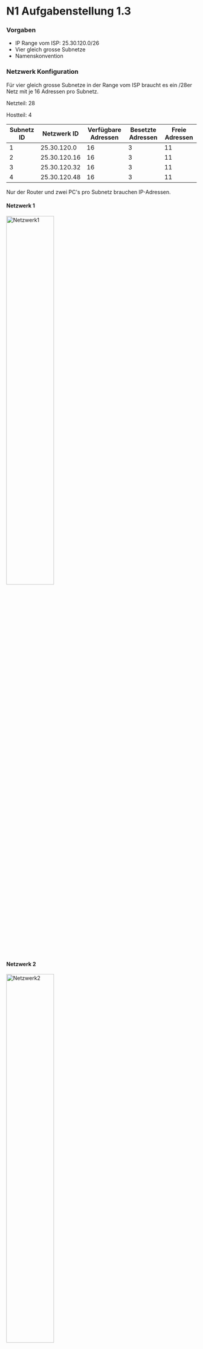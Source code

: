# N1 Aufgabenstellung 1.3

### Vorgaben 
- IP Range vom ISP: 25.30.120.0/26
- Vier gleich grosse Subnetze
- Namenskonvention

### Netzwerk Konfiguration
Für vier gleich grosse Subnetze in der Range vom ISP braucht es ein /28er Netz mit je 16 Adressen pro Subnetz. 

Netzteil: 28

Hostteil: 4


| Subnetz ID | Netzwerk ID  | Verfügbare Adressen | Besetzte Adressen | Freie Adressen |
| ---------- | ------------ | ------------------- | ----------------- | -------------- |
| 1          | 25.30.120.0  | 16                  | 3                 | 11             |
| 2          | 25.30.120.16 | 16                  | 3                 | 11             |
| 3          | 25.30.120.32 | 16                  | 3                 | 11             |
| 4          | 25.30.120.48 | 16                  | 3                 | 11             |

Nur der Router und zwei PC's pro Subnetz brauchen IP-Adressen. 

#### Netzwerk 1
<img width=50% height=50% alt="Netzwerk1" src="https://github.com/user-attachments/assets/70db611c-54a0-41c6-b99f-90bc7e2bd7bd">

#### Netzwerk 2
<img width=50% height=50% alt="Netzwerk2" src="https://github.com/user-attachments/assets/4dd0cf24-a16b-43ef-b410-d8bde7a9d945">

#### Netzwerk 3
<img width=50% height=50% alt="Netzwerk3" src="https://github.com/user-attachments/assets/91272eb5-c9f0-4855-ae14-9284c79a33b0">

#### Netzwerk 4
<img width=50% height=50% alt="Netzwerk4" src="https://github.com/user-attachments/assets/fa97c2a6-7c01-4777-b7e1-567a63ecba0c">

### PC Konfiguration

| ID  | Name  | IP-Adresse   | CIDR |
| --- | ----- | ------------ | ---- |
| 1   | PC-2  | 25.30.120.2  | 28   |
| 2   | PC-3  | 25.30.120.3  | 28   |
| 3   | PC-18 | 25.30.120.18 | 28   |
| 4   | PC-19 | 25.30.120.19 | 28   |
| 5   | PC-34 | 25.30.120.34 | 28   |
| 6   | PC-35 | 25.30.120.35 | 28   |
| 7   | PC-50 | 25.30.120.50 | 28   |
| 8   | PC-51 | 25.30.120.51 | 28   |


<img width=50% height=50% alt="PCconfig" src="https://github.com/user-attachments/assets/87842bdd-6af5-4417-a46f-6014fbfff518">

Auf diesem Bild sieht man die Konfiguration von PC-2. 

Der Gateway und die Netzmaske sind die Felder, die gleich bleiben. Die IP ändert sich von PC zu PC. 

<img width=50% height=50% alt="Pingtest" src="https://github.com/user-attachments/assets/d4efd72f-dc4e-4b68-afe2-1634d89762ec">

Um zu beweisen, dass das Netz funktioniert hier ein Bild. 

### Fragen 
- Wieviele freie IP-Adressen gibt es in der Abteilung **Buchhaltung**.
- Ist ein mögliches Wachstum der Firma berücksichtigt?
- Ist das Netzwerk-Design sinnvoll?
- Gibt es Verbesserungsvorschläge bzgl. Netzwerk-Design?
- Welche zusätzlichen Informationen wären nützlich, um für dieses Netzwerk-Design einen Optimierungsvorschlag auszuarbeiten?

### Antworten
- Die Abteilung Buchhaltung hat 11 freie IP-Adressen. 
- Grundsätzlich schon, weil noch freie IP-Adressen verfügbar sind. 
- Ja, jede Abteilung hat ihr Subnetz und alles ist ordentlich gegliedert. 
- Nein. Für eine simple Firma ist das ein gutes Netzwerk. 
- Wie viel Mitarbeiter pro Jahr neu in die Firma kommen. 
